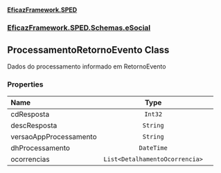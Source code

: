 #### [EficazFramework.SPED](EficazFrameworkSPED.md 'EficazFramework SPED')
### [EficazFramework.SPED.Schemas.eSocial](EficazFramework.SPED.Schemas.eSocial.md 'EficazFramework.SPED.Schemas.eSocial')

## ProcessamentoRetornoEvento Class

Dados do processamento informado em RetornoEvento
### Properties

| Name | Type | |
| :--- | :---: | :--- |
| cdResposta | `Int32` |  |
| descResposta | `String` |  |
| versaoAppProcessamento | `String` |  |
| dhProcessamento | `DateTime` |  |
| ocorrencias | `List<DetalhamentoOcorrencia>` |  |
